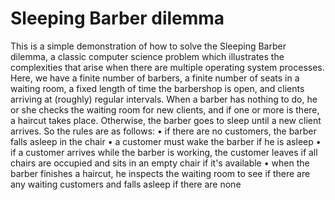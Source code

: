 # Sleeping Barber dilemma

This is a simple demonstration of how to solve the Sleeping Barber dilemma, a
classic computer science problem which illustrates the complexities that arise
when there are multiple operating system processes. Here, we have a finite
number of barbers, a finite number of seats in a waiting room, a fixed length of
time the barbershop is open, and clients arriving at (roughly) regular intervals.
When a barber has nothing to do, he or she checks the waiting room for new
clients, and if one or more is there, a haircut takes place. Otherwise, the barber
goes to sleep until a new client arrives. So the rules are as follows:
• if there are no customers, the barber falls asleep in the chair
• a customer must wake the barber if he is asleep
• if a customer arrives while the barber is working, the customer leaves if all
chairs are occupied and sits in an empty chair if it's available
• when the barber finishes a haircut, he inspects the waiting room to see if
there are any waiting customers and falls asleep if there are none
